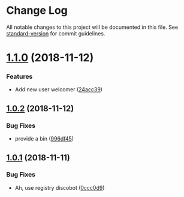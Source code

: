 # Change Log

All notable changes to this project will be documented in this file. See [standard-version](https://github.com/conventional-changelog/standard-version) for commit guidelines.

<a name="1.1.0"></a>
# [1.1.0](https://github.com/iaiaiarna/modbot/compare/v1.0.2...v1.1.0) (2018-11-12)


### Features

* Add new user welcomer ([24acc39](https://github.com/iaiaiarna/modbot/commit/24acc39))



<a name="1.0.2"></a>
## [1.0.2](https://github.com/iarna/iarna-modbot/compare/v1.0.1...v1.0.2) (2018-11-12)


### Bug Fixes

* provide a bin ([996df45](https://github.com/iarna/iarna-modbot/commit/996df45))



<a name="1.0.1"></a>
## [1.0.1](https://github.com/iarna/iarna-modbot/compare/v1.0.0...v1.0.1) (2018-11-11)


### Bug Fixes

* Ah, use registry discobot ([0ccc0d9](https://github.com/iarna/iarna-modbot/commit/0ccc0d9))
